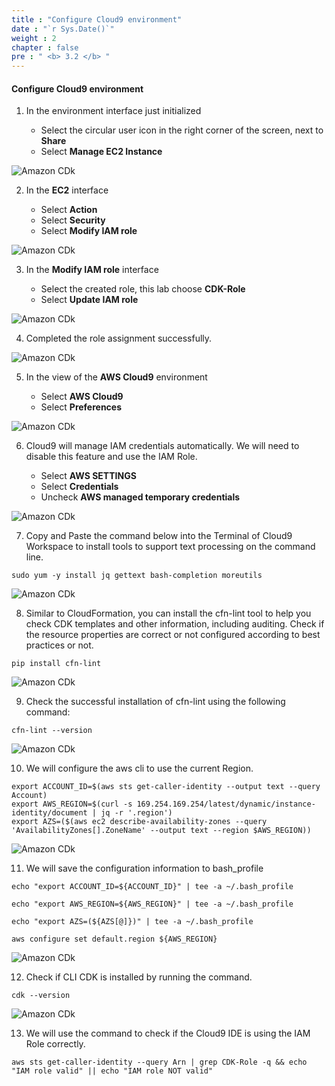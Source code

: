 ```yaml
---
title : "Configure Cloud9 environment"
date : "`r Sys.Date()`"
weight : 2
chapter : false
pre : " <b> 3.2 </b> "
---
```


#### Configure Cloud9 environment

1. In the environment interface just initialized

   - Select the circular user icon in the right corner of the screen, next to **Share**
   - Select **Manage EC2 Instance**

![Amazon CDk](/images/2.2-prerequisite/0007.png?featherlight=false&width=90pc)

2. In the **EC2** interface

   - Select **Action**
   - Select **Security**
   - Select **Modify IAM role**

![Amazon CDk](/images/2.2-prerequisite/0008.png?featherlight=false&width=90pc)

3. In the **Modify IAM role** interface

   - Select the created role, this lab choose **CDK-Role**
   - Select **Update IAM role**

![Amazon CDk](/images/2.2-prerequisite/0009.png?featherlight=false&width=90pc)

4. Completed the role assignment successfully.

![Amazon CDk](/images/2.2-prerequisite/00010.png?featherlight=false&width=90pc)

5. In the view of the **AWS Cloud9** environment

   - Select **AWS Cloud9**
   - Select **Preferences**

![Amazon CDk](/images/2.2-prerequisite/00011.png?featherlight=false&width=90pc)

6. Cloud9 will manage IAM credentials automatically. We will need to disable this feature and use the IAM Role.

   - Select **AWS SETTINGS**
   - Select **Credentials**
   - Uncheck **AWS managed temporary credentials**

![Amazon CDk](/images/2.2-prerequisite/00012.png?featherlight=false&width=90pc)

7. Copy and Paste the command below into the Terminal of Cloud9 Workspace to install tools to support text processing on the command line.

```
sudo yum -y install jq gettext bash-completion moreutils
```

![Amazon CDk](/images/2.2-prerequisite/00013.png?featherlight=false&width=90pc)

8. Similar to CloudFormation, you can install the cfn-lint tool to help you check CDK templates and other information, including auditing.
Check if the resource properties are correct or not
configured according to best practices or not.

```
pip install cfn-lint
```

![Amazon CDk](/images/2.2-prerequisite/00014.png?featherlight=false&width=90pc)

9. Check the successful installation of cfn-lint using the following command:

```
cfn-lint --version
```

![Amazon CDk](/images/2.2-prerequisite/00015.png?featherlight=false&width=90pc)

10. We will configure the aws cli to use the current Region.

```
export ACCOUNT_ID=$(aws sts get-caller-identity --output text --query Account)
export AWS_REGION=$(curl -s 169.254.169.254/latest/dynamic/instance-identity/document | jq -r '.region')
export AZS=($(aws ec2 describe-availability-zones --query 'AvailabilityZones[].ZoneName' --output text --region $AWS_REGION))
```

![Amazon CDk](/images/2.2-prerequisite/00016.png?featherlight=false&width=90pc)

11. We will save the configuration information to bash_profile

```
echo "export ACCOUNT_ID=${ACCOUNT_ID}" | tee -a ~/.bash_profile

echo "export AWS_REGION=${AWS_REGION}" | tee -a ~/.bash_profile

echo "export AZS=(${AZS[@]})" | tee -a ~/.bash_profile

aws configure set default.region ${AWS_REGION}
```

![Amazon CDk](/images/2.2-prerequisite/00017.png?featherlight=false&width=90pc)

12. Check if CLI CDK is installed by running the command.

```
cdk --version
```

![Amazon CDk](/images/2.2-prerequisite/00018.png?featherlight=false&width=90pc)

13. We will use the command to check if the Cloud9 IDE is using the IAM Role correctly.

```
aws sts get-caller-identity --query Arn | grep CDK-Role -q && echo "IAM role valid" || echo "IAM role NOT valid"
```
